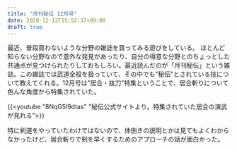 ```yaml
---
title: "月刊秘伝 12月号"
date: 2020-12-12T15:52:37+09:00
draft: true
---
```


最近、普段買わないような分野の雑誌を買ってみる遊びをしている。
ほとんど知らない分野なので意外な発見があったり、自分の得意な分野とのちょっとした共通点が見つけられたりしておもしろい。最近読んだのが「月刊秘伝」という雑誌。この雑誌では武道全般を扱っていて、その中でも"秘伝"とされている技について教えてくれる。12月号は"居合・抜刀"特集ということで、居合斬りについて色んな角度から特集されていた。

{{<youtube "8NqG5l9dtas" "秘伝公式サイトより。特集されていた居合の演武が見れる">}}
<!-- {{<youtube "8NqG5l9dtas">}} -->

特に剣道をやっていたわけではないので、体捌きの説明とかは見てもよくわからなかったけど、居合斬りで剣を早くするためのアプローチの話が面白かった。